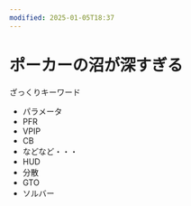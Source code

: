 ```yaml
---
modified: 2025-01-05T18:37
---
```

# ポーカーの沼が深すぎる

ざっくりキーワード

- パラメータ  
- PFR  
- VPIP  
- CB  
- などなど・・・  
- HUD  
- 分散  
- GTO  
- ソルバー